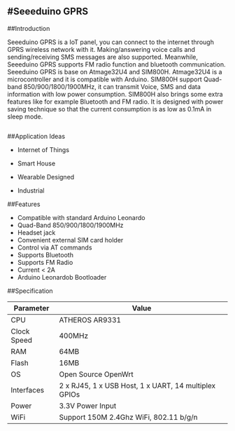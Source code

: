 #Seeeduino GPRS
---------

##Introduction

Seeeduino GPRS is a IoT panel, you can connect to the internet through GPRS wireless network with it. Making/answering voice calls and sending/receiving SMS messages are also supported. Meanwhile, Seeeduino GPRS supports FM radio function and bluetooth communication. Seeeduino GPRS is base on Atmage32U4 and SIM800H. Atmage32U4 is a microcontroller and it is compatible with Arduino. SIM800H support Quad-band 850/900/1800/1900MHz, it can transmit Voice, SMS and data information with low power consumption. SIM800H also brings some extra features like for example Bluetooth and FM radio. It is designed with power saving technique so that the current consumption is as low as 0.1mA in sleep mode. 

![]()



##Application Ideas

* Internet of Things  
* Smart House
* Wearable Designed

* Industrial



##Features

* Compatible with standard Arduino Leonardo 
* Quad-Band 850/900/1800/1900MHz 
* Headset jack 
* Convenient external SIM card holder 
* Control via AT commands 
* Supports Bluetooth 
* Supports FM Radio 
* Current < 2A 
* Arduino Leonardob Bootloader 

##Specification


|Parameter|Value|
|------------|------------|
|CPU|ATHEROS AR9331|
|Clock Speed|400MHz|
|RAM|64MB|
|Flash|16MB|
|OS|Open Source OpenWrt|
|Interfaces|2 x RJ45, 1 x USB Host, 1 x UART, 14 multiplex GPIOs|
|Power|3.3V Power Input|
|WiFi|Support 150M 2.4Ghz WiFi, 802.11 b/g/n|